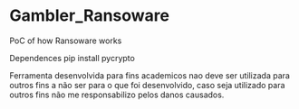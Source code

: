 # Gambler_Ransoware
PoC of how Ransoware works

Dependences
pip install pycrypto

Ferramenta desenvolvida para fins academicos nao deve ser utilizada para outros fins a não ser para o que foi desenvolvido, caso seja utilizado para outros fins não me responsabilizo pelos danos causados.
